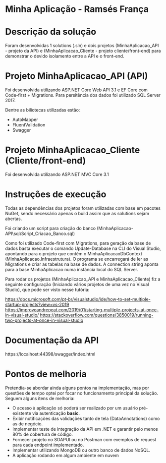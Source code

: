 # Minha Aplicação - Ramsés França

# Descrição da solução
Foram desenvolvidas 1 solutions (.sln) e dois projetos (MinhaAplicacao_API - projeto da API) e (MinhaAplicacao_Cliente - projeto cliente/front-end) para demonstrar o devido isolamento entre a API e o front-end.

# Projeto MinhaAplicacao_API (API)
Foi desenvolvida utilizando ASP.NET Core Web API 3.1 e EF Core com Code-first + Migrations. Para persitência dos dados foi utilizado SQL Server 2017.

Dentre as biliotecas utilizadas estão:

- AutoMapper
- FluentValidation
- Swagger

# Projeto MinhaAplicacao_Cliente (Cliente/front-end)
Foi desenvolvida utilizando ASP.NET MVC Core 3.1

# Instruções de execução

Todas as dependências dos projetos foram utilizadas com base em pacotes NuGet, sendo necessário apenas o build assim que as solutions sejam abertas.

Foi criando um script para criação do banco (MinhaAplicacao-API\sql\Script_Criacao_Banco.sql)

Como foi utilizado Code-first com Migrations, para geração da base de dados basta executar o comando Update-Database na CLI do Visual Studio, apontando para o projeto que contém o MinhaAplicacaoDbContext (MinhaAplicacao.Infraestrutura). O programa se encarregará de ler as Migrations e criar as tabelas na base de dados. A connection string aponta para a base MinhaAplicacao numa instância local do SQL Server.

Para rodar os projetos (MinhaAplicacao_API e MinhaAplicacao_Cliente) fiz a seguinte configuração (Iniciando vários projetos de uma vez no Visual Studio), que pode ser visto nesse tutória: 

https://docs.microsoft.com/pt-br/visualstudio/ide/how-to-set-multiple-startup-projects?view=vs-2019
https://improveandrepeat.com/2019/01/starting-multiple-projects-at-once-in-visual-studio/
https://stackoverflow.com/questions/3850019/running-two-projects-at-once-in-visual-studio


# Documentação da API

https://localhost:44398/swagger/index.html

# Pontos de melhoria

Pretendia-se abordar ainda alguns pontos na implementação, mas por questões de tempo optei por focar no funcionamento principal da solução.
Seguem alguns itens de melhoria:

- O acesso à aplicação só poderá ser realizado por um usuário pré-existente via autenticação **basic**.
- Exibir notificações das validações tanto de tela (DataAnnotations) como as de negócio. 
- Implementar teste de integração da API em .NET e garantir pelo menos 80% de cobertura de código.
- Fornecer projeto no SOAPUI ou no Postman com exemplos de request para cada endpoint implementado.
- Implementar utilizando MongoDB ou outro banco de dados NoSQL.
- A aplicação rodando em algum ambiente em nuvem
